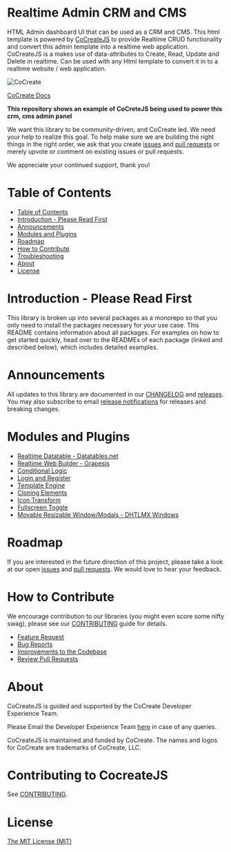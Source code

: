 # Realtime Admin CRM and CMS
HTML Admin dashboard UI that can be used as a CRM and CMS. This html template is powered by [CoCreateJS](https://cocreate.app/documentation) to provide Realtime CRUD functionality and  convert this admin template into a realtime web application. CoCreateJS is a  makes use of data-attributes to Create, Read, Update and Delete in realtime. Can be used with any Html template to convert it in to a realtime website / web application. 

![CoCreate](https://cdn.cocreate.app/favicon.ico)

[CoCreate Docs](https://cocreate.app/documentation)

**This repository shows an example of CoCreteJS being used to power this crm, cms admin panel**

We want this library to be community-driven, and CoCreate led. We need your help to realize this goal. To help make sure we are building the right things in the right order, we ask that you create [issues](https://github.com/CoCreate-app/Realtime_Admin_CRM_and_CMS/issues) and [pull requests](https://github.com/CoCreate-app/Realtime_Admin_CRM_and_CMS/pulls) or merely upvote or comment on existing issues or pull requests.

We appreciate your continued support, thank you!

# Table of Contents

- [Table of Contents](#table-of-contents)
- [Introduction - Please Read First](#introduction---please-read-first)
- [Announcements](#announcements)
- [Modules and Plugins](#announcements)
- [Roadmap](#roadmap)
- [How to Contribute](#how-to-contribute)
- [Troubleshooting](#troubleshooting)
- [About](#about)
- [License](#license)

<a name="introduction"></a>
# Introduction - Please Read First

This library is broken up into several packages as a monorepo so that you only need to install the packages necessary for your use case. This README contains information about all packages. For examples on how to get started quickly, head over to the READMEs of each package (linked and described below), which includes detailed examples.

<a name="announcements"></a>
# Announcements

All updates to this library are documented in our [CHANGELOG](https://github.com/CoCreate-app/CoCreateJS/blob/master/CHANGELOG.md) and [releases](https://github.com/CoCreate-app/CoCreateJS/releases). You may also subscribe to email [release notifications](https://cocreate.com/newsletter/nodejs) for releases and breaking changes. 

<a name="modules"></a>
# Modules and Plugins

* [Realtime Datatable - Datatables.net](https://github.com/CoCreate-app/Realtime-Datatables)
* [Realtime Web Builder - Grapesjs](https://github.com/CoCreate-app/Realtime-Website-Builder)
* [Conditional Logic](https://github.com/CoCreate-app/Conditional_Logic)
* [Login and Register](https://github.com/CoCreate-app)
* [Template Engine](https://github.com/CoCreate-app)
* [Cloning Elements](https://github.com/CoCreate-app)
* [Icon Transform](https://github.com/CoCreate-app/Icon_Transform)
* [Fullscreen Toggle](https://github.com/CoCreate-app/Fullscreen_Toggle)
* [Movable Resizable Window/Modals - DHTLMX Windows](https://github.com/CoCreate-app/Movable-Modal-and-Windows)

<a name="roadmap"></a>
# Roadmap

If you are interested in the future direction of this project, please take a look at our open [issues](https://github.com/CoCreate-app/Realtime_Admin_CRM_and_CMS/issues) and [pull requests](https://github.com/CoCreate-app/cocreate/pulls). We would love to hear your feedback.

<a name="contribute"></a>
# How to Contribute

We encourage contribution to our libraries (you might even score some nifty swag), please see our [CONTRIBUTING](https://github.com/CoCreate-app/CoCreateJS/blob/master/CONTRIBUTING.md) guide for details.

* [Feature Request](https://github.com/CoCreate-app/tree/master/CONTRIBUTING.md#feature_request)
* [Bug Reports](https://github.com/CoCreate-app/tree/master/CONTRIBUTING.md#submit_a_bug_report)
* [Improvements to the Codebase](https://github.com/CoCreate-app/tree/master/CONTRIBUTING.md#improvements_to_the_codebase)
* [Review Pull Requests](https://github.com/CoCreate-app/blob/master/CONTRIBUTING.md#code-reviews)


<a name="about"></a>
# About

CoCreateJS is guided and supported by the CoCreate Developer Experience Team.

Please Email the Developer Experience Team [here](mailto:develop@cocreate.app) in case of any queries.

CoCreateJS is maintained and funded by CoCreate. The names and logos for CoCreate are trademarks of CoCreate, LLC.


# Contributing to CocreateJS

See [CONTRIBUTING](https://github.com/CoCreate-app/CoCreate-adminUI/blob/master/CONTRIBUTING.md).

# License
[The MIT License (MIT)](https://github.com/CoCreate-app/CoCreate-adminUI/blob/master/LICENSE)
